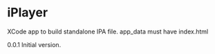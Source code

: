 iPlayer
=======

XCode app to build standalone IPA file. app_data must have index.html

0.0.1
	Initial version.

